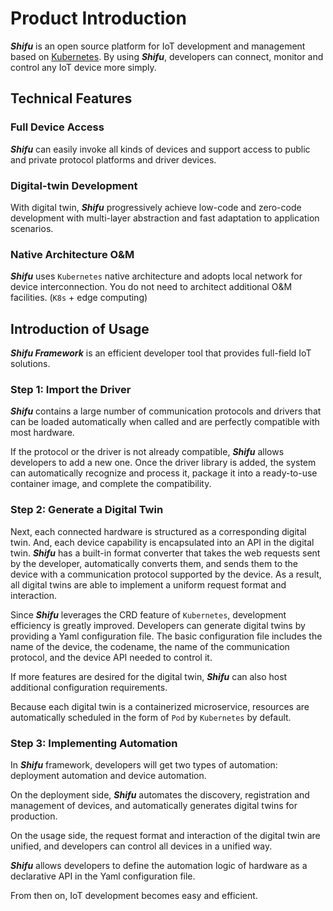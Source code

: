 # Product Introduction

***Shifu*** is an open source platform for IoT development and management based on [Kubernetes](https://kubernetes.io/). By using ***Shifu***, developers can connect, monitor and control any IoT device more simply.

## Technical Features

### Full Device Access

***Shifu*** can easily invoke all kinds of devices and support access to public and private protocol platforms and driver devices.

### Digital-twin Development

With digital twin, ***Shifu*** progressively achieve low-code and zero-code development with multi-layer abstraction and fast adaptation to application scenarios.

### Native Architecture O&M

***Shifu*** uses `Kubernetes` native architecture and adopts local network for device interconnection. You do not need to architect additional O&M facilities. (`K8s` + edge computing)

<!-- ## 视频介绍

<video width="100%" controls>
    <source src="https://bianwuji.com/stuff/videos/techintro.mp4" type="video/mp4"></source>
</video> -->

## Introduction of Usage

***Shifu Framework*** is an efficient developer tool that provides full-field IoT solutions. 

### Step 1: Import the Driver 

***Shifu*** contains a large number of communication protocols and drivers that can be loaded automatically when called and are perfectly compatible with most hardware.
 
If the protocol or the driver is not already compatible, ***Shifu*** allows developers to add a new one. Once the driver library is added, the system can automatically recognize and process it, package it into a ready-to-use container image, and complete the compatibility. 

### Step 2: Generate a Digital Twin 
 
Next, each connected hardware is structured as a corresponding digital twin. And, each device capability is encapsulated into an API in the digital twin. ***Shifu*** has a built-in format converter that takes the web requests sent by the developer, automatically converts them, and sends them to the device with a communication protocol supported by the device. As a result, all digital twins are able to implement a uniform request format and interaction. 

Since ***Shifu*** leverages the CRD feature of `Kubernetes`, development efficiency is greatly improved. Developers can generate digital twins by providing a Yaml configuration file. The basic configuration file includes the name of the device, the codename, the name of the communication protocol, and the device API needed to control it. 

If more features are desired for the digital twin, ***Shifu*** can also host additional configuration requirements. 

Because each digital twin is a containerized microservice, resources are automatically scheduled  in the form of `Pod` by `Kubernetes` by default. 

### Step 3: Implementing Automation 
 
In ***Shifu*** framework, developers will get two types of automation: deployment automation and device automation. 

On the deployment side, ***Shifu*** automates the discovery, registration and management of devices, and automatically generates digital twins for production. 

On the usage side, the request format and interaction of the digital twin are unified, and developers can control all devices in a unified way. 

***Shifu*** allows developers to define the automation logic of hardware as a declarative API in the Yaml configuration file. 
 
From then on, IoT development becomes easy and efficient. 

